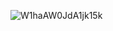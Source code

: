 ![W1haAW0JdA1jk15k](https://github.com/user-attachments/assets/cad77d17-76f2-43a3-8239-46fa7b4ae2b8)
